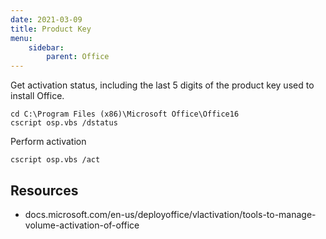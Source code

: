 ```yaml
---
date: 2021-03-09
title: Product Key
menu:
    sidebar:
        parent: Office
---
```


Get activation status, including the last 5 digits of the product key used to install Office.
```
cd C:\Program Files (x86)\Microsoft Office\Office16
cscript osp.vbs /dstatus
```


Perform activation
```
cscript osp.vbs /act
```


## Resources
- docs.microsoft.com/en-us/deployoffice/vlactivation/tools-to-manage-volume-activation-of-office